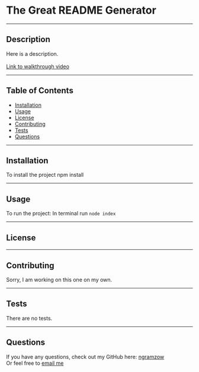 # The Great README Generator
  ***
  
  ## Description
  Here is a description.<br /><br />[Link to walkthrough video](http://videowalkthrough.com)
  ***
  ## Table of Contents
  - [Installation](#installation)
  - [Usage](#usage)
  - [License](#license)
  - [Contributing](#contributing)
  - [Tests](#tests)
  - [Questions](#questions)
  ***
  ## Installation
  To install the project npm install
  ***
  ## Usage
  To run the project: In terminal run `node index`
  ***
  ## License
  ####
  
  ***
  ## Contributing
  Sorry, I am working on this one on my own.
  ***
  ## Tests
  There are no tests.
  ***
  ## Questions
  If you have any questions, check out my GitHub here: [ngramzow](https://github.com/ngranzow/) <br />
  Or feel free to [email me](mailto:nate.granzow@gmail.com)
